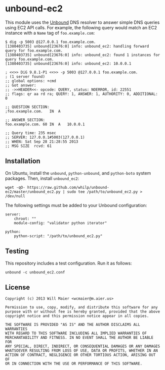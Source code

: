 # unbound-ec2

This module uses the [Unbound](http://unbound.net) DNS resolver to answer simple DNS queries using EC2 API calls. For example, the following query would match an EC2 instance with a `Name` tag of `foo.example.com`:

```
$ dig -p 5003 @127.0.0.1 foo.example.com.
[1380403735] unbound[23676:0] info: unbound_ec2: handling forward query for foo.example.com.
[1380403735] unbound[23676:0] info: unbound_ec2: found 1 instances for query foo.example.com.
[1380403735] unbound[23676:0] info: unbound_ec2: 10.0.0.1

; <<>> DiG 9.8.1-P1 <<>> -p 5003 @127.0.0.1 foo.example.com.
; (1 server found)
;; global options: +cmd
;; Got answer:
;; ->>HEADER<<- opcode: QUERY, status: NOERROR, id: 22551
;; flags: qr aa rd ra; QUERY: 1, ANSWER: 1, AUTHORITY: 0, ADDITIONAL: 0

;; QUESTION SECTION:
;foo.example.com.   IN  A

;; ANSWER SECTION:
foo.example.com. 60 IN  A   10.0.0.1

;; Query time: 235 msec
;; SERVER: 127.0.0.1#5003(127.0.0.1)
;; WHEN: Sat Sep 28 21:28:55 2013
;; MSG SIZE  rcvd: 61
```

## Installation

On Ubuntu, install the `unbound`, `python-unbound`, and `python-boto` system packages. Then, install `unbound_ec2`:

```
wget -qO- https://raw.github.com/whilp/unbound-ec2/master/unbound_ec2.py | sudo tee /path/to/unbound_ec2.py > /dev/null
```

The following settings must be added to your Unbound configuration:

```
server:
    chroot: ""
    module-config: "validator python iterator"

python:
    python-script: "/path/to/unbound_ec2.py"
```

## Testing

This repository includes a test configuration. Run it as follows:

```
unbound -c unbound_ec2.conf
```

## License

```
Copyright (c) 2013 Will Maier <wcmaier@m.aier.us>

Permission to use, copy, modify, and distribute this software for any
purpose with or without fee is hereby granted, provided that the above
copyright notice and this permission notice appear in all copies.

THE SOFTWARE IS PROVIDED "AS IS" AND THE AUTHOR DISCLAIMS ALL WARRANTIES
WITH REGARD TO THIS SOFTWARE INCLUDING ALL IMPLIED WARRANTIES OF
MERCHANTABILITY AND FITNESS. IN NO EVENT SHALL THE AUTHOR BE LIABLE FOR
ANY SPECIAL, DIRECT, INDIRECT, OR CONSEQUENTIAL DAMAGES OR ANY DAMAGES
WHATSOEVER RESULTING FROM LOSS OF USE, DATA OR PROFITS, WHETHER IN AN
ACTION OF CONTRACT, NEGLIGENCE OR OTHER TORTIOUS ACTION, ARISING OUT OF
OR IN CONNECTION WITH THE USE OR PERFORMANCE OF THIS SOFTWARE.
```
